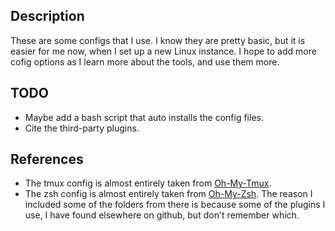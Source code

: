 ## Description
These are some configs that I use. I know they are pretty basic, but it is easier for me now, when I set up a new Linux instance. I hope to add more cofig options as I learn more about the tools, and use them more.

## TODO
- Maybe add a bash script that auto installs the config files.
- Cite the third-party plugins.

## References
- The tmux config is almost entirely taken from [Oh-My-Tmux](https://github.com/gpakosz/.tmux).
- The zsh config is almost entirely taken from [Oh-My-Zsh](https://github.com/ohmyzsh/ohmyzsh). The reason I included some of the folders from there is because some of the plugins I use, I have found elsewhere on github, but don't remember which.
